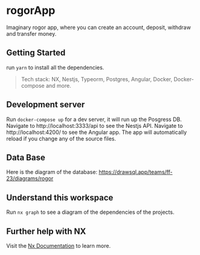 # rogorApp

Imaginary rogor app, where you can create an account, deposit, withdraw and transfer money.

## Getting Started

run `yarn` to install all the dependencies.

> Tech stack: NX, Nestjs, Typeorm, Postgres, Angular, Docker, Docker-compose and more.

## Development server

Run `docker-compose up` for a dev server, it will run up the Posgress DB. Navigate to http://localhost:3333/api to see the Nestjs API. Navigate to http://localhost:4200/ to see the Angular app. The app will automatically reload if you change any of the source files.

## Data Base

Here is the diagram of the database:
https://drawsql.app/teams/ff-23/diagrams/rogor

## Understand this workspace

Run `nx graph` to see a diagram of the dependencies of the projects.

## Further help with NX

Visit the [Nx Documentation](https://nx.dev) to learn more.
